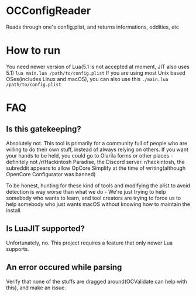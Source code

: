 # OCConfigReader
Reads through one's config.plist, and returns informations, oddities, etc

# How to run
You need newer version of Lua(5.1 is not accepted at moment, JIT also uses 5.1)
```lua main.lua /path/to/config.plist```
If you are using most Unix based OSes(includes Linux and macOS), you can also use this
```./main.lua /path/to/config.plist```

# FAQ
## Is this gatekeeping?
Absolutely not. This tool is primarily for a community full of people who are willing to do their own stuff, instead of always relying on others. If you want your hands to be held, you could go to Olarila forms or other places - definitely not /r/Hackintosh Paradise, the Discord server.
r/hackintosh, the subreddit appears to allow OpCore Simplify at the time of writing(although OpenCore Configurator was banned)

To be honest, hunting for these kind of tools and modifying the plist to avoid detection is way worse than what we do - We're just trying to help somebody who wants to learn, and tool creators are trying to force us to help somebody who just wants macOS without knowing how to maintain the install.

## Is LuaJIT supported?
Unfortunately, no. This project requires a feature that only newer Lua supports.

## An error occured while parsing
Verify that none of the stuffs are dragged around(OCValidate can help with this), and make an issue.

